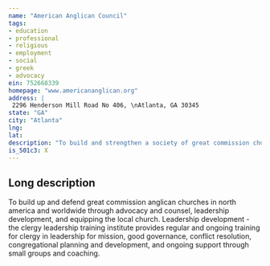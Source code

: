 ```yaml
---
name: "American Anglican Council"
tags:
- education
- professional
- religious
- employment
- social
- greek
- advocacy
ein: 752668339
homepage: "www.americananglican.org"
address: |
 2296 Henderson Mill Road No 406, \nAtlanta, GA 30345
state: "GA"
city: "Atlanta"
lng: 
lat: 
description: "To build and strengthen a society of great commission churches in the anglican tradition. "
is_501c3: X
---
```


## Long description

To build up and defend great commission anglican churches in north america and worldwide through advocacy and counsel, leadership development, and equipping the local church. Leadership development - the clergy leadership training institute provides regular and ongoing training for clergy in leadership for mission, good governance, conflict resolution, congregational planning and development, and ongoing support through small groups and coaching. 
